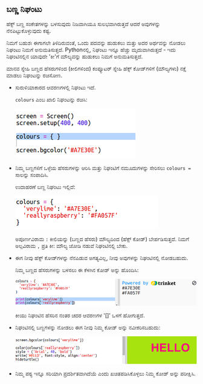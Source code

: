 ## ಬಣ್ಣ ನಿಘಂಟು

ಹೆಕ್ಸ್ ಬಣ್ಣ ಸಂಕೇತಗಳನ್ನು ಬಳಸುವುದು ನಿಜವಾಗಿಯೂ ಸುಲಭವಾಗಿರುತ್ತದೆ ಆದರೆ ಅವುಗಳನ್ನು ನೆನಪಿಟ್ಟುಕೊಳ್ಳುವುದು ಕಷ್ಟ.

ನಿಮಗೆ ಬಹುಶಃ ಈಗಾಗಲೇ ತಿಳಿದಿರುವಂತೆ, ಒಂದು ಪದವನ್ನು ಹುಡುಕಲು ಮತ್ತು ಅದರ ಅರ್ಥವನ್ನು ನೋಡಲು ನಿಘಂಟು ನಿಮಗೆ ಅನುಮತಿಸುತ್ತದೆ. Python‌ನಲ್ಲಿ, ನಿಘಂಟು ಇನ್ನೂ ಹೆಚ್ಚು ಮೃದುವಾಗಿರುತ್ತದೆ - ಇದು ನಿಘಂಟಿನಲ್ಲಿನ ಯಾವುದೇ 'ಕೀ'ಗೆ ಮೌಲ್ಯವನ್ನು ಹುಡುಕಲು ನಿಮಗೆ ಅನುಮತಿಸುತ್ತದೆ.

ಮಾನವ ಸ್ನೇಹಿ ಬಣ್ಣದ ಹೆಸರುಗಳಿಂದ (ಕೀಲಿಗಳಿಂದ) ಕಂಪ್ಯೂಟರ್ ಸ್ನೇಹಿ ಹೆಕ್ಸ್ ಕೋಡ್‌ಗಳಿಗೆ (ಮೌಲ್ಯಗಳು) ನಕ್ಷೆ ಮಾಡಲು ನಿಘಂಟನ್ನು ರಚಿಸೋಣ.

+ ಸುರುಳಿಯಾಕಾರದ ಆವರಣಗಳಲ್ಲಿ ನಿಘಂಟು ಇದೆ.
    
    `colours` ಎಂಬ ಖಾಲಿ ನಿಘಂಟನ್ನು ರಚಿಸಿ:
    
    ![ಸ್ಕ್ರೀನ್‍ಶಾಟ್ (ಪರದೆ ಚಿತ್ರ)](images/colourful-dict.png)

+ ನಿಮ್ಮ ಬಣ್ಣಗಳಿಗೆ ಒಳ್ಳೆಯ ಹೆಸರುಗಳನ್ನು ಆರಿಸಿ ಮತ್ತು ನಿಘಂಟಿಗೆ ನಮೂದುಗಳನ್ನು ಸೇರಿಸಲು `colours =` ಸಾಲನ್ನು ಸಂಪಾದಿಸಿ.
    
    ಉದಾಹರಣೆ ಬಣ್ಣ ನಿಘಂಟು ಇಲ್ಲಿದೆ:
    
    ![ಸ್ಕ್ರೀನ್‍ಶಾಟ್ (ಪರದೆ ಚಿತ್ರ)](images/colourful-colours.png)
    
    ಅಪೂರ್ಣವಿರಾಮ `:` ಕೀಲಿಯನ್ನು (ಬಣ್ಣದ ಹೆಸರು) ಮೌಲ್ಯದಿಂದ (ಹೆಕ್ಸ್ ಕೋಡ್) ಬೇರ್ಪಡಿಸುತ್ತದೆ. ನಿಮಗೆ ಅಲ್ಪವಿರಾಮ `,` ಪ್ರತಿ ಕೀ: ಮೌಲ್ಯ ಜೋಡಿ ನಡುವೆ ನಿಘಂಟಿನಲ್ಲಿ ಬೇಕು.

+ ಈಗ ನೀವು ಹೆಕ್ಸ್ ಕೋಡ್‌ಗಳನ್ನು ನೆನಪಿಡುವ ಅಗತ್ಯವಿಲ್ಲ, ನೀವು ಅವುಗಳನ್ನು ನಿಘಂಟಿನಲ್ಲಿ ನೋಡಬಹುದು.
    
    ನಿಮ್ಮ ಬಣ್ಣದ ಹೆಸರುಗಳನ್ನು ಬಳಸಲು ಈ ಕೆಳಗಿನ ಕೋಡ್ ಅನ್ನು ಹೊಂದಿಸಿ:
    
    ![ಸ್ಕ್ರೀನ್‍ಶಾಟ್ (ಪರದೆ ಚಿತ್ರ)](images/colourful-entries.png)
    
    ಕೀಯು ನಿಘಂಟಿನ ಹೆಸರಿನ ನಂತರ ಚದರ ಆವರಣಗಳ '[]' ಒಳಗೆ ಹೋಗುತ್ತದೆ.

+ ನಿಘಂಟಿನಲ್ಲಿ ಬಣ್ಣಗಳನ್ನು ನೋಡಲು ಈಗ ನೀವು ನಿಮ್ಮ ಕೋಡ್ ಅನ್ನು ನವೀಕರಿಸಬಹುದು:
    
    ![ಸ್ಕ್ರೀನ್‍ಶಾಟ್ (ಪರದೆ ಚಿತ್ರ)](images/colourful-use.png)

+ ನಿಮ್ಮ ಪಠ್ಯ ಇನ್ನೂ ಸರಿಯಾಗಿ ಪ್ರದರ್ಶಿತವಾಗಿದೆಯೆ ಎಂದು ಖಚಿತಪಡಿಸಿಕೊಳ್ಳಲು ನಿಮ್ಮ ಕೋಡ್ ಅನ್ನು ಪರೀಕ್ಷಿಸಿ.